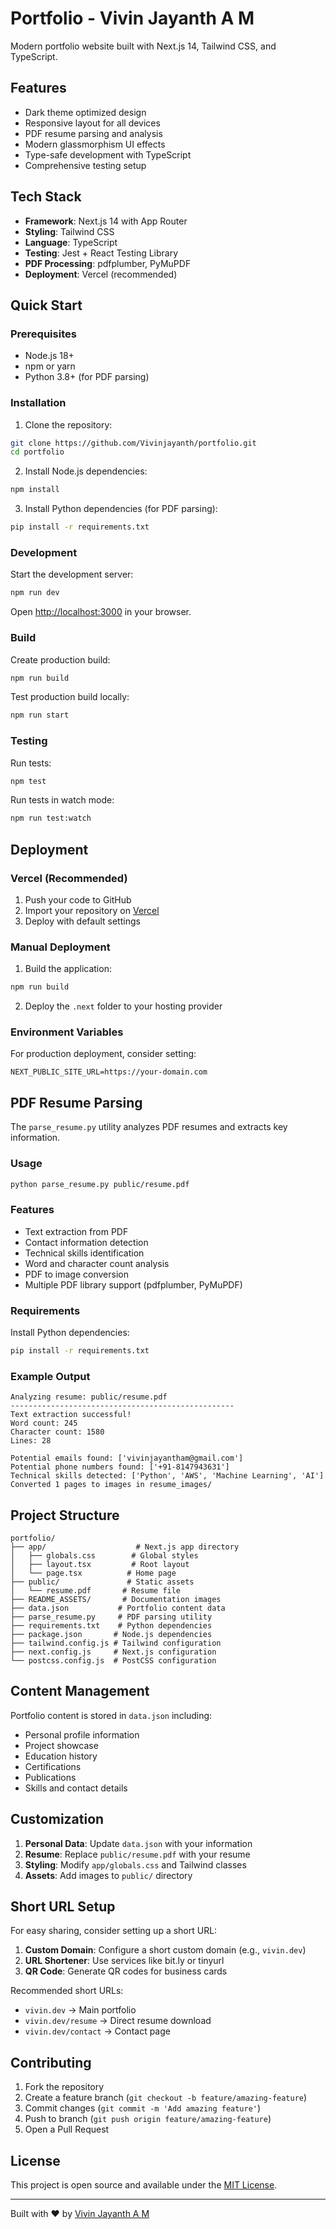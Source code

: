 # Portfolio - Vivin Jayanth A M

Modern portfolio website built with Next.js 14, Tailwind CSS, and TypeScript.

## Features

- Dark theme optimized design
- Responsive layout for all devices
- PDF resume parsing and analysis
- Modern glassmorphism UI effects
- Type-safe development with TypeScript
- Comprehensive testing setup

## Tech Stack

- **Framework**: Next.js 14 with App Router
- **Styling**: Tailwind CSS
- **Language**: TypeScript
- **Testing**: Jest + React Testing Library
- **PDF Processing**: pdfplumber, PyMuPDF
- **Deployment**: Vercel (recommended)

## Quick Start

### Prerequisites
- Node.js 18+ 
- npm or yarn
- Python 3.8+ (for PDF parsing)

### Installation

1. Clone the repository:
```bash
git clone https://github.com/Vivinjayanth/portfolio.git
cd portfolio
```

2. Install Node.js dependencies:
```bash
npm install
```

3. Install Python dependencies (for PDF parsing):
```bash
pip install -r requirements.txt
```

### Development

Start the development server:
```bash
npm run dev
```

Open [http://localhost:3000](http://localhost:3000) in your browser.

### Build

Create production build:
```bash
npm run build
```

Test production build locally:
```bash
npm run start
```

### Testing

Run tests:
```bash
npm test
```

Run tests in watch mode:
```bash
npm run test:watch
```

## Deployment

### Vercel (Recommended)

1. Push your code to GitHub
2. Import your repository on [Vercel](https://vercel.com)
3. Deploy with default settings

### Manual Deployment

1. Build the application:
```bash
npm run build
```

2. Deploy the `.next` folder to your hosting provider

### Environment Variables

For production deployment, consider setting:
```env
NEXT_PUBLIC_SITE_URL=https://your-domain.com
```

## PDF Resume Parsing

The `parse_resume.py` utility analyzes PDF resumes and extracts key information.

### Usage

```bash
python parse_resume.py public/resume.pdf
```

### Features

- Text extraction from PDF
- Contact information detection
- Technical skills identification  
- Word and character count analysis
- PDF to image conversion
- Multiple PDF library support (pdfplumber, PyMuPDF)

### Requirements

Install Python dependencies:
```bash
pip install -r requirements.txt
```

### Example Output

```
Analyzing resume: public/resume.pdf
--------------------------------------------------
Text extraction successful!
Word count: 245
Character count: 1580
Lines: 28

Potential emails found: ['vivinjayantham@gmail.com']
Potential phone numbers found: ['+91-8147943631']
Technical skills detected: ['Python', 'AWS', 'Machine Learning', 'AI']
Converted 1 pages to images in resume_images/
```

## Project Structure

```
portfolio/
├── app/                    # Next.js app directory
│   ├── globals.css        # Global styles
│   ├── layout.tsx         # Root layout
│   └── page.tsx          # Home page
├── public/               # Static assets
│   └── resume.pdf       # Resume file
├── README_ASSETS/       # Documentation images
├── data.json           # Portfolio content data
├── parse_resume.py     # PDF parsing utility
├── requirements.txt    # Python dependencies
├── package.json       # Node.js dependencies
├── tailwind.config.js # Tailwind configuration
├── next.config.js     # Next.js configuration
└── postcss.config.js  # PostCSS configuration
```

## Content Management

Portfolio content is stored in `data.json` including:
- Personal profile information
- Project showcase
- Education history
- Certifications
- Publications
- Skills and contact details

## Customization

1. **Personal Data**: Update `data.json` with your information
2. **Resume**: Replace `public/resume.pdf` with your resume
3. **Styling**: Modify `app/globals.css` and Tailwind classes
4. **Assets**: Add images to `public/` directory

## Short URL Setup

For easy sharing, consider setting up a short URL:

1. **Custom Domain**: Configure a short custom domain (e.g., `vivin.dev`)
2. **URL Shortener**: Use services like bit.ly or tinyurl
3. **QR Code**: Generate QR codes for business cards

Recommended short URLs:
- `vivin.dev` → Main portfolio
- `vivin.dev/resume` → Direct resume download
- `vivin.dev/contact` → Contact page

## Contributing

1. Fork the repository
2. Create a feature branch (`git checkout -b feature/amazing-feature`)
3. Commit changes (`git commit -m 'Add amazing feature'`)
4. Push to branch (`git push origin feature/amazing-feature`)
5. Open a Pull Request

## License

This project is open source and available under the [MIT License](LICENSE).

---

Built with ❤️ by [Vivin Jayanth A M](https://github.com/Vivinjayanth)
